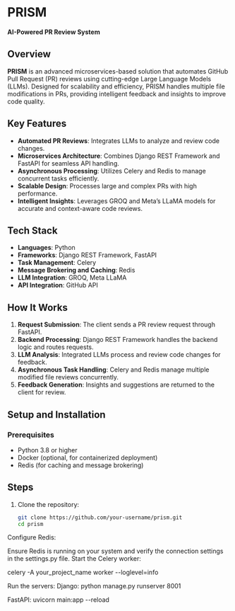# PRISM
**AI-Powered PR Review System**

## Overview
**PRISM** is an advanced microservices-based solution that automates GitHub Pull Request (PR) reviews using cutting-edge Large Language Models (LLMs). Designed for scalability and efficiency, PRISM handles multiple file modifications in PRs, providing intelligent feedback and insights to improve code quality.

## Key Features
- **Automated PR Reviews**: Integrates LLMs to analyze and review code changes.
- **Microservices Architecture**: Combines Django REST Framework and FastAPI for seamless API handling.
- **Asynchronous Processing**: Utilizes Celery and Redis to manage concurrent tasks efficiently.
- **Scalable Design**: Processes large and complex PRs with high performance.
- **Intelligent Insights**: Leverages GROQ and Meta’s LLaMA models for accurate and context-aware code reviews.

## Tech Stack
- **Languages**: Python
- **Frameworks**: Django REST Framework, FastAPI
- **Task Management**: Celery
- **Message Brokering and Caching**: Redis
- **LLM Integration**: GROQ, Meta LLaMA
- **API Integration**: GitHub API


## How It Works
1. **Request Submission**: The client sends a PR review request through FastAPI.
2. **Backend Processing**: Django REST Framework handles the backend logic and routes requests.
3. **LLM Analysis**: Integrated LLMs process and review code changes for feedback.
4. **Asynchronous Task Handling**: Celery and Redis manage multiple modified file reviews concurrently.
5. **Feedback Generation**: Insights and suggestions are returned to the client for review.

## Setup and Installation

### Prerequisites
- Python 3.8 or higher
- Docker (optional, for containerized deployment)
- Redis (for caching and message brokering)

## Steps

1. Clone the repository:
   ```bash
   git clone https://github.com/your-username/prism.git
   cd prism

Configure Redis:

Ensure Redis is running on your system and verify the connection settings in the settings.py file.
Start the Celery worker:

celery -A your_project_name worker --loglevel=info

Run the servers:
Django:
python manage.py runserver 8001

FastAPI:
uvicorn main:app --reload
